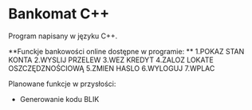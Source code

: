 # **Bankomat C++**

Program napisany w języku C++.

**Funckje bankowości online dostępne w programie: **
  1.POKAZ STAN KONTA
  2.WYSLIJ PRZELEW
  3.WEZ KREDYT
  4.ZALOZ LOKATE OSZCZĘDZNOŚCIOWĄ
  5.ZMIEN HASLO
  6.WYLOGUJ
  7.WPLAC

 Planowane funkcje w przysłości:
 - Generowanie kodu BLIK
